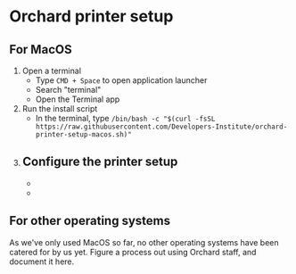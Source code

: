 # Orchard printer setup

## For MacOS

1. Open a terminal
    - Type `CMD + Space` to open application launcher
    - Search "terminal"
    - Open the Terminal app
2. Run the install script
    - In the terminal, type `/bin/bash -c "$(curl -fsSL https://raw.githubusercontent.com/Developers-Institute/orchard-printer-setup-macos.sh)"`
3. Configure the printer setup
    -
    -
    - 

## For other operating systems

As we've only used MacOS so far, no other operating systems have been catered for by us yet.
Figure a process out using Orchard staff, and document it here.
